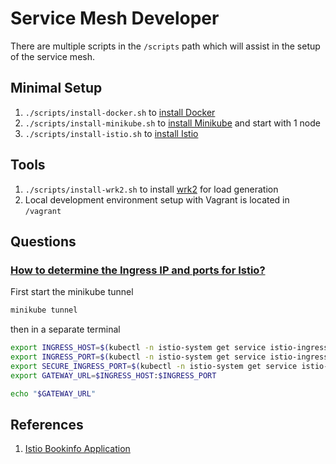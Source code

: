 # Service Mesh Developer

There are multiple scripts in the `/scripts` path which will assist in the setup of the service mesh.

## Minimal Setup
1. `./scripts/install-docker.sh` to [install Docker](https://docs.docker.com/engine/install/ubuntu/)
2. `./scripts/install-minikube.sh` to [install Minikube](https://minikube.sigs.k8s.io/docs/start/) and start with 1 node
3. `./scripts/install-istio.sh` to [install Istio](https://istio.io/latest/docs/setup/getting-started/)

## Tools
1. `./scripts/install-wrk2.sh` to install [wrk2](https://github.com/giltene/wrk2) for load generation
2. Local development environment setup with Vagrant is located in `/vagrant`

## Questions
### [How to determine the Ingress IP and ports for Istio?](https://istio.io/latest/docs/setup/getting-started/#determining-the-ingress-ip-and-ports)
First start the minikube tunnel
```bash
minikube tunnel
```
then in a separate terminal
```bash
export INGRESS_HOST=$(kubectl -n istio-system get service istio-ingressgateway -o jsonpath='{.status.loadBalancer.ingress[0].ip}')
export INGRESS_PORT=$(kubectl -n istio-system get service istio-ingressgateway -o jsonpath='{.spec.ports[?(@.name=="http2")].port}')
export SECURE_INGRESS_PORT=$(kubectl -n istio-system get service istio-ingressgateway -o jsonpath='{.spec.ports[?(@.name=="https")].port}')
export GATEWAY_URL=$INGRESS_HOST:$INGRESS_PORT

echo "$GATEWAY_URL"
```

## References
1. [Istio Bookinfo Application](https://istio.io/latest/docs/examples/bookinfo/)
